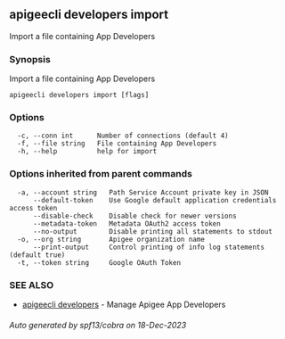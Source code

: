 ## apigeecli developers import

Import a file containing App Developers

### Synopsis

Import a file containing App Developers

```
apigeecli developers import [flags]
```

### Options

```
  -c, --conn int      Number of connections (default 4)
  -f, --file string   File containing App Developers
  -h, --help          help for import
```

### Options inherited from parent commands

```
  -a, --account string   Path Service Account private key in JSON
      --default-token    Use Google default application credentials access token
      --disable-check    Disable check for newer versions
      --metadata-token   Metadata OAuth2 access token
      --no-output        Disable printing all statements to stdout
  -o, --org string       Apigee organization name
      --print-output     Control printing of info log statements (default true)
  -t, --token string     Google OAuth Token
```

### SEE ALSO

* [apigeecli developers](apigeecli_developers.md)	 - Manage Apigee App Developers

###### Auto generated by spf13/cobra on 18-Dec-2023
